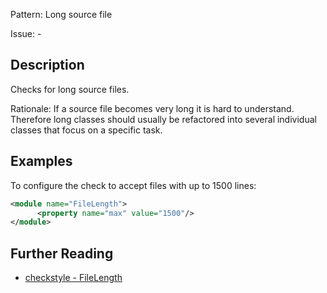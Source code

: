 Pattern: Long source file

Issue: -

## Description

Checks for long source files. 

Rationale: If a source file becomes very long it is hard to understand. Therefore long classes should usually be refactored into several individual classes that focus on a specific task. 

## Examples

To configure the check to accept files with up to 1500 lines: 


```xml
<module name="FileLength">
      <property name="max" value="1500"/>
</module>
```

## Further Reading

* [checkstyle - FileLength](https://checkstyle.sourceforge.io/checks/sizes/filelength.html#FileLength)
